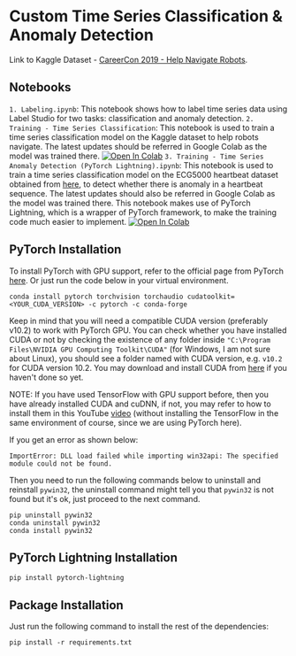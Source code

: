 # Custom Time Series Classification & Anomaly Detection

Link to Kaggle Dataset - [CareerCon 2019 - Help Navigate Robots](https://www.kaggle.com/c/career-con-2019/data).

## Notebooks

`1. Labeling.ipynb`: This notebook shows how to label time series data using Label Studio for two tasks: classification and anomaly detection.
`2. Training - Time Series Classification`: This notebook is used to train a time series classification model on the Kaggle dataset to help robots navigate. The latest updates should be referred in Google Colab as the model was trained there. [![Open In Colab](https://colab.research.google.com/assets/colab-badge.svg)](https://colab.research.google.com/drive/1lcEF_rHSl1oS4pZg2NKSLZBTc0O7RpAK?usp=sharing)
`3. Training - Time Series Anomaly Detection (PyTorch Lightning).ipynb`: This notebook is used to train a time series classification model on the ECG5000 heartbeat dataset obtained from [here](http://www.timeseriesclassification.com/description.php?Dataset=ECG5000), to detect whether there is anomaly in a heartbeat sequence. The latest updates should also be referred in Google Colab as the model was trained there. This notebook makes use of PyTorch Lightning, which is a wrapper of PyTorch framework, to make the training code much easier to implement. [![Open In Colab](https://colab.research.google.com/assets/colab-badge.svg)](https://colab.research.google.com/drive/15j6gevN8zGsvo1-uKq2Gc1IB8D-0G0X8?usp=sharing)



## PyTorch Installation
To install PyTorch with GPU support, refer to the official page from PyTorch [here](https://pytorch.org/get-started/locally/). Or just run the code below in your virtual environment.

```
conda install pytorch torchvision torchaudio cudatoolkit=<YOUR_CUDA_VERSION> -c pytorch -c conda-forge
```

Keep in mind that you will need a compatible CUDA version (preferably v10.2) to work with PyTorch GPU. You can check whether you have installed CUDA or not by checking the existence of any folder inside `"C:\Program Files\NVIDIA GPU Computing Toolkit\CUDA"` (for Windows, I am not sure about Linux), you should see a folder named with CUDA version, e.g. `v10.2` for CUDA version 10.2. You may download and install CUDA from [here](https://developer.nvidia.com/cuda-downloads) if you haven't done so yet. 

NOTE: If you have used TensorFlow with GPU support before, then you have already installed CUDA and cuDNN, if not, you may refer to how to install them in this YouTube [video](https://youtu.be/hHWkvEcDBO0) (without installing the TensorFlow in the same environment of course, since we are using PyTorch here).

If you get an error as shown below:
```
ImportError: DLL load failed while importing win32api: The specified module could not be found.
```
Then you need to run the following commands below to uninstall and reinstall `pywin32`, the uninstall command might tell you that `pywin32` is not found but it's ok, just proceed to the next command.
```
pip uninstall pywin32
conda uninstall pywin32
conda install pywin32
```

## PyTorch Lightning Installation
```
pip install pytorch-lightning
```

## Package Installation
Just run the following command to install the rest of the dependencies:

```
pip install -r requirements.txt
```